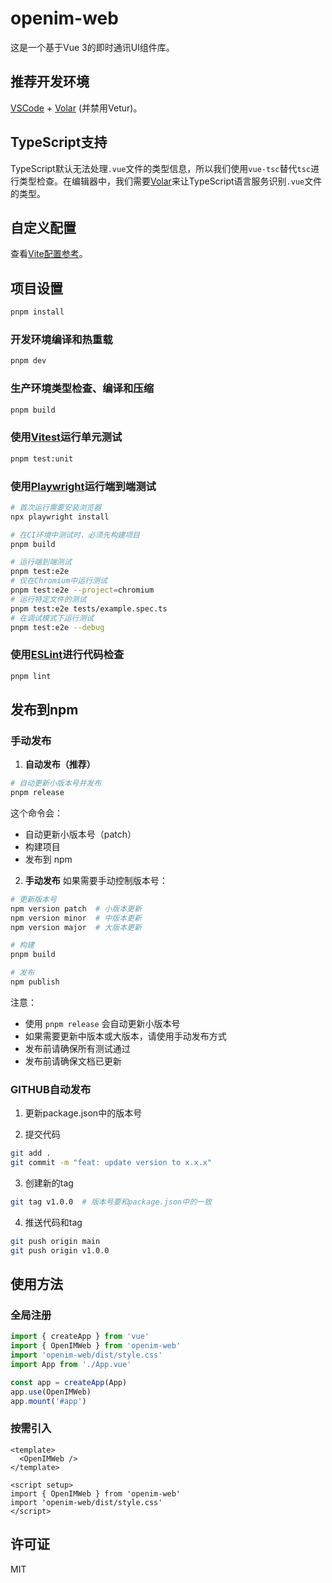# openim-web

这是一个基于Vue 3的即时通讯UI组件库。

## 推荐开发环境

[VSCode](https://code.visualstudio.com/) + [Volar](https://marketplace.visualstudio.com/items?itemName=Vue.volar) (并禁用Vetur)。

## TypeScript支持

TypeScript默认无法处理`.vue`文件的类型信息，所以我们使用`vue-tsc`替代`tsc`进行类型检查。在编辑器中，我们需要[Volar](https://marketplace.visualstudio.com/items?itemName=Vue.volar)来让TypeScript语言服务识别`.vue`文件的类型。

## 自定义配置

查看[Vite配置参考](https://vite.dev/config/)。

## 项目设置

```sh
pnpm install
```

### 开发环境编译和热重载

```sh
pnpm dev
```

### 生产环境类型检查、编译和压缩

```sh
pnpm build
```

### 使用[Vitest](https://vitest.dev/)运行单元测试

```sh
pnpm test:unit
```

### 使用[Playwright](https://playwright.dev)运行端到端测试

```sh
# 首次运行需要安装浏览器
npx playwright install

# 在CI环境中测试时，必须先构建项目
pnpm build

# 运行端到端测试
pnpm test:e2e
# 仅在Chromium中运行测试
pnpm test:e2e --project=chromium
# 运行特定文件的测试
pnpm test:e2e tests/example.spec.ts
# 在调试模式下运行测试
pnpm test:e2e --debug
```

### 使用[ESLint](https://eslint.org/)进行代码检查

```sh
pnpm lint
```

## 发布到npm

### 手动发布

1. **自动发布（推荐）**

```bash
# 自动更新小版本号并发布
pnpm release
```

这个命令会：

- 自动更新小版本号（patch）
- 构建项目
- 发布到 npm

2. **手动发布**
   如果需要手动控制版本号：

```bash
# 更新版本号
npm version patch  # 小版本更新
npm version minor  # 中版本更新
npm version major  # 大版本更新

# 构建
pnpm build

# 发布
npm publish
```

注意：

- 使用 `pnpm release` 会自动更新小版本号
- 如果需要更新中版本或大版本，请使用手动发布方式
- 发布前请确保所有测试通过
- 发布前请确保文档已更新

### GITHUB自动发布

1. 更新package.json中的版本号

2. 提交代码

```sh
git add .
git commit -m "feat: update version to x.x.x"
```

3. 创建新的tag

```sh
git tag v1.0.0  # 版本号要和package.json中的一致
```

4. 推送代码和tag

```sh
git push origin main
git push origin v1.0.0
```

## 使用方法

### 全局注册

```typescript
import { createApp } from 'vue'
import { OpenIMWeb } from 'openim-web'
import 'openim-web/dist/style.css'
import App from './App.vue'

const app = createApp(App)
app.use(OpenIMWeb)
app.mount('#app')
```

### 按需引入

```vue
<template>
  <OpenIMWeb />
</template>

<script setup>
import { OpenIMWeb } from 'openim-web'
import 'openim-web/dist/style.css'
</script>
```

## 许可证

MIT
